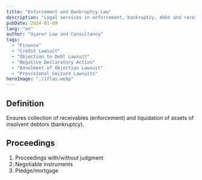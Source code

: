 ```yaml
---
title: "Enforcement and Bankruptcy Law"
description: "Legal services in enforcement, bankruptcy, debt and receivables cases."
pubDate: 2024-01-09
lang: "en"
author: "Uçarer Law and Consultancy"
tags:
  - "Finance"
  - "Credit Lawsuit"
  - "Objection to Debt Lawsuit"
  - "Negative Declaratory Action"
  - "Annulment of Objection Lawsuit"
  - "Provisional Seizure Lawsuits"
heroImage: "./iflas.webp"
---
```


## Definition
Ensures collection of receivables (enforcement) and liquidation of assets of insolvent debtors (bankruptcy).

## Proceedings
<ol>
  <li>Proceedings with/without judgment</li>
  <li>Negotiable instruments</li>
  <li>Pledge/mortgage</li>
</ol>